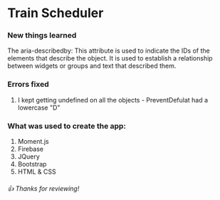 # Train Scheduler

### New things learned
The aria-describedby: This attribute is used to indicate the IDs of the elements that describe the object. It is used to establish a relationship between widgets or groups and text that described them.

### Errors fixed
1. I kept getting undefined on all the objects - PreventDefulat had a lowercase "D"

### What was used to create the app:
1. Moment.js
2. Firebase
3. JQuery
4. Bootstrap
5. HTML & CSS


###### :+1: Thanks for reviewing!